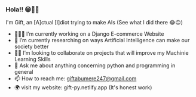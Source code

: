 ### Hola!! 😁🤙🏿
I'm Gift, an [A]ctual [I]diot trying to make AIs (See what I did there 😂😐)

- 👨🏿‍💻 I’m currently working on a Django E-commerce Website
- 🔬 I’m currently researching on ways Artificial Intelligence can make our society better
- 🤝🏿 I’m looking to collaborate on projects that will improve my Machinie Learning Skills
- 💬 Ask me about anything concerning python and programming in general 
- 📫 How to reach me: giftabumere247@gmail.com
- 🌍 visit my website: gift-py.netlify.app (It's honest work)

